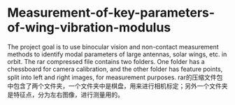 # Measurement-of-key-parameters-of-wing-vibration-modulus
The project goal is to use binocular vision and non-contact measurement methods to identify modal parameters of large antennas, solar wings, etc. in orbit. 
The rar compressed file contains two folders. One folder has a chessboard for camera calibration, and the other folder has feature points, split into left and right images, for measurement purposes.
rar的压缩文件包中包含了两个文件夹，一个文件夹中是棋盘，用来进行相机标定；另外一个文件夹是特征点，分为左右图像，进行测量用的。
